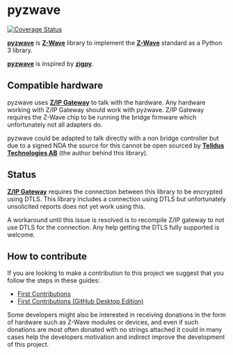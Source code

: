 # pyzwave

[![Coverage Status](https://coveralls.io/repos/github/pyzwave/pyzwave/badge.svg?branch=master)](https://coveralls.io/github/pyzwave/pyzwave?branch=master)

**[pyzwave](https://github.com/pyzwave/pyzwave)** is **[Z-Wave](https://en.wikipedia.org/wiki/Z-Wave)** library to implement the **[Z-Wave](https://www.z-wave.com/)** standard as a Python 3 library.

**[pyzwave](https://github.com/pyzwave/pyzwave)** is inspired by **[zigpy](https://github.com/zigpy/zigpy)**.

## Compatible hardware

pyzwave uses **[Z/IP Gateway](https://www.silabs.com/products/development-tools/software/z-wave/controller-sdk/z-ip-gateway-sdk)** to talk with the hardware. Any hardware working with Z/IP Gateway should work with pyzwave. Z/IP Gateway requires the Z-Wave chip to be running the bridge firmware which unfortunately not all adapters do.

pyzwave could be adapted to talk directly with a non bridge controller but due to a signed NDA the source for this cannot be open sourced by **[Telldus Technologies AB](https://telldus.com)** (the author behind this library).

## Status

**[Z/IP Gateway](https://www.silabs.com/products/development-tools/software/z-wave/controller-sdk/z-ip-gateway-sdk)** requires the connection between this library to be encrypted using DTLS. This library includes a connection using DTLS but unfortunately unsolicited reports does not yet work using this.

A workaround until this issue is resolved is to recompile Z/IP gateway to not use DTLS for the connection. Any help getting the DTLS fully supported is welcome.

## How to contribute

If you are looking to make a contribution to this project we suggest that you follow the steps in these guides:

- [First Contributions](https://github.com/firstcontributions/first-contributions/blob/master/README.md)
- [First Contributions (GitHub Desktop Edition)](https://github.com/firstcontributions/first-contributions/blob/master/github-desktop-tutorial.md)

Some developers might also be interested in receiving donations in the form of hardware such as Z-Wave modules or devices, and even if such donations are most often donated with no strings attached it could in many cases help the developers motivation and indirect improve the development of this project.
